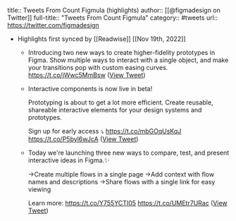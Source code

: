 title:: Tweets From Count Figmula (highlights)
author:: [[@figmadesign on Twitter]]
full-title:: "Tweets From Count Figmula"
category:: #tweets
url:: https://twitter.com/figmadesign

- Highlights first synced by [[Readwise]] [[Nov 19th, 2022]]
	- Introducing two new ways to create higher-fidelity prototypes in Figma. Show multiple ways to interact with a single object, and make your transitions pop with custom easing curves. https://t.co/jWwc5MmBsw ([View Tweet](https://twitter.com/figmadesign/status/1291402217132396545))
	- Interactive components is now live in beta! 
	  
	  Prototyping is about to get a lot more efficient. Create reusable, shareable interactive elements for your design systems and prototypes.
	  
	  Sign up for early access ⤵️ 
	  https://t.co/mbGOqUsKqJ https://t.co/P5byl6wJcA ([View Tweet](https://twitter.com/figmadesign/status/1364981447858081795))
	- Today we're launching three new ways to compare, test, and present interactive ideas in Figma.✨ 
	  
	  →Create multiple flows in a single page
	  →Add context with flow names and descriptions
	  →Share flows with a single link for easy viewing
	  
	  Learn more: https://t.co/Y755YCTI05 https://t.co/UMEtr7URac ([View Tweet](https://twitter.com/figmadesign/status/1414980430047051784))
